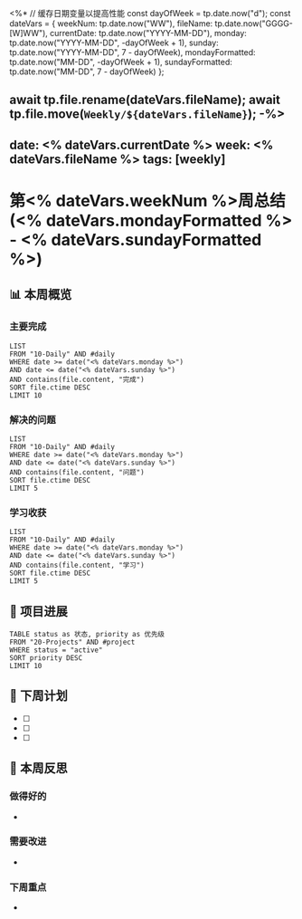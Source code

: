 <%*
// 缓存日期变量以提高性能
const dayOfWeek = tp.date.now("d");
const dateVars = {
    weekNum: tp.date.now("WW"),
    fileName: tp.date.now("GGGG-[W]WW"),
    currentDate: tp.date.now("YYYY-MM-DD"),
    monday: tp.date.now("YYYY-MM-DD", -dayOfWeek + 1),
    sunday: tp.date.now("YYYY-MM-DD", 7 - dayOfWeek),
    mondayFormatted: tp.date.now("MM-DD", -dayOfWeek + 1),
    sundayFormatted: tp.date.now("MM-DD", 7 - dayOfWeek)
};

await tp.file.rename(dateVars.fileName);
await tp.file.move(`Weekly/${dateVars.fileName}`);
-%>
---
date: <% dateVars.currentDate %>
week: <% dateVars.fileName %>
tags: [weekly]
---

# 第<% dateVars.weekNum %>周总结 (<% dateVars.mondayFormatted %> - <% dateVars.sundayFormatted %>)

## 📊 本周概览

### 主要完成
```dataview
LIST
FROM "10-Daily" AND #daily
WHERE date >= date("<% dateVars.monday %>") 
AND date <= date("<% dateVars.sunday %>")
AND contains(file.content, "完成")
SORT file.ctime DESC
LIMIT 10
```

### 解决的问题
```dataview
LIST  
FROM "10-Daily" AND #daily
WHERE date >= date("<% dateVars.monday %>")
AND date <= date("<% dateVars.sunday %>")
AND contains(file.content, "问题")
SORT file.ctime DESC
LIMIT 5
```

### 学习收获
```dataview
LIST
FROM "10-Daily" AND #daily
WHERE date >= date("<% dateVars.monday %>")
AND date <= date("<% dateVars.sunday %>")
AND contains(file.content, "学习")
SORT file.ctime DESC
LIMIT 5
```

## 🚀 项目进展
```dataview
TABLE status as 状态, priority as 优先级
FROM "20-Projects" AND #project
WHERE status = "active"
SORT priority DESC
LIMIT 10
```

## 🎯 下周计划
- [ ] 
- [ ] 
- [ ] 

## 💭 本周反思
### 做得好的
- 

### 需要改进
- 

### 下周重点
-